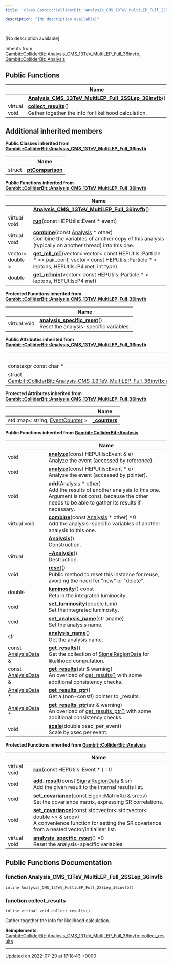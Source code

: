 ```yaml
---
title: 'class Gambit::ColliderBit::Analysis_CMS_13TeV_MultiLEP_Full_2SSLep_36invfb'

description: "[No description available]"

---
```









[No description available]

Inherits from [Gambit::ColliderBit::Analysis_CMS_13TeV_MultiLEP_Full_36invfb](/documentation/code/classes/classgambit_1_1colliderbit_1_1analysis__cms__13tev__multilep__full__36invfb/), [Gambit::ColliderBit::Analysis](/documentation/code/classes/classgambit_1_1colliderbit_1_1analysis/)

## Public Functions

|                | Name           |
| -------------- | -------------- |
| | **[Analysis_CMS_13TeV_MultiLEP_Full_2SSLep_36invfb](/documentation/code/classes/classgambit_1_1colliderbit_1_1analysis__cms__13tev__multilep__full__2sslep__36invfb/#function-analysis-cms-13tev-multilep-full-2sslep-36invfb)**() |
| virtual void | **[collect_results](/documentation/code/classes/classgambit_1_1colliderbit_1_1analysis__cms__13tev__multilep__full__2sslep__36invfb/#function-collect-results)**()<br>Gather together the info for likelihood calculation.  |

## Additional inherited members

**Public Classes inherited from [Gambit::ColliderBit::Analysis_CMS_13TeV_MultiLEP_Full_36invfb](/documentation/code/classes/classgambit_1_1colliderbit_1_1analysis__cms__13tev__multilep__full__36invfb/)**

|                | Name           |
| -------------- | -------------- |
| struct | **[ptComparison](/documentation/code/classes/structgambit_1_1colliderbit_1_1analysis__cms__13tev__multilep__full__36invfb_1_1ptcomparison/)**  |

**Public Functions inherited from [Gambit::ColliderBit::Analysis_CMS_13TeV_MultiLEP_Full_36invfb](/documentation/code/classes/classgambit_1_1colliderbit_1_1analysis__cms__13tev__multilep__full__36invfb/)**

|                | Name           |
| -------------- | -------------- |
| | **[Analysis_CMS_13TeV_MultiLEP_Full_36invfb](/documentation/code/classes/classgambit_1_1colliderbit_1_1analysis__cms__13tev__multilep__full__36invfb/#function-analysis-cms-13tev-multilep-full-36invfb)**() |
| virtual void | **[run](/documentation/code/classes/classgambit_1_1colliderbit_1_1analysis__cms__13tev__multilep__full__36invfb/#function-run)**(const HEPUtils::Event * event) |
| virtual void | **[combine](/documentation/code/classes/classgambit_1_1colliderbit_1_1analysis__cms__13tev__multilep__full__36invfb/#function-combine)**(const [Analysis](/documentation/code/classes/classgambit_1_1colliderbit_1_1analysis/) * other)<br>Combine the variables of another copy of this analysis (typically on another thread) into this one.  |
| vector< double > | **[get_mll_mT](/documentation/code/classes/classgambit_1_1colliderbit_1_1analysis__cms__13tev__multilep__full__36invfb/#function-get-mll-mt)**(vector< vector< const HEPUtils::Particle * >> pair_cont, vector< const HEPUtils::Particle * > leptons, HEPUtils::P4 met, int type) |
| double | **[get_mTmin](/documentation/code/classes/classgambit_1_1colliderbit_1_1analysis__cms__13tev__multilep__full__36invfb/#function-get-mtmin)**(vector< const HEPUtils::Particle * > leptons, HEPUtils::P4 met) |

**Protected Functions inherited from [Gambit::ColliderBit::Analysis_CMS_13TeV_MultiLEP_Full_36invfb](/documentation/code/classes/classgambit_1_1colliderbit_1_1analysis__cms__13tev__multilep__full__36invfb/)**

|                | Name           |
| -------------- | -------------- |
| virtual void | **[analysis_specific_reset](/documentation/code/classes/classgambit_1_1colliderbit_1_1analysis__cms__13tev__multilep__full__36invfb/#function-analysis-specific-reset)**()<br>Reset the analysis-specific variables.  |

**Public Attributes inherited from [Gambit::ColliderBit::Analysis_CMS_13TeV_MultiLEP_Full_36invfb](/documentation/code/classes/classgambit_1_1colliderbit_1_1analysis__cms__13tev__multilep__full__36invfb/)**

|                | Name           |
| -------------- | -------------- |
| constexpr const char * | **[detector](/documentation/code/classes/classgambit_1_1colliderbit_1_1analysis__cms__13tev__multilep__full__36invfb/#variable-detector)**  |
| struct [Gambit::ColliderBit::Analysis_CMS_13TeV_MultiLEP_Full_36invfb::ptComparison](/documentation/code/classes/structgambit_1_1colliderbit_1_1analysis__cms__13tev__multilep__full__36invfb_1_1ptcomparison/) | **[comparePt](/documentation/code/classes/classgambit_1_1colliderbit_1_1analysis__cms__13tev__multilep__full__36invfb/#variable-comparept)**  |

**Protected Attributes inherited from [Gambit::ColliderBit::Analysis_CMS_13TeV_MultiLEP_Full_36invfb](/documentation/code/classes/classgambit_1_1colliderbit_1_1analysis__cms__13tev__multilep__full__36invfb/)**

|                | Name           |
| -------------- | -------------- |
| std::map< string, [EventCounter](/documentation/code/classes/classgambit_1_1colliderbit_1_1eventcounter/) > | **[_counters](/documentation/code/classes/classgambit_1_1colliderbit_1_1analysis__cms__13tev__multilep__full__36invfb/#variable--counters)**  |

**Public Functions inherited from [Gambit::ColliderBit::Analysis](/documentation/code/classes/classgambit_1_1colliderbit_1_1analysis/)**

|                | Name           |
| -------------- | -------------- |
| void | **[analyze](/documentation/code/classes/classgambit_1_1colliderbit_1_1analysis/#function-analyze)**(const HEPUtils::Event & e)<br>Analyze the event (accessed by reference).  |
| void | **[analyze](/documentation/code/classes/classgambit_1_1colliderbit_1_1analysis/#function-analyze)**(const HEPUtils::Event * e)<br>Analyze the event (accessed by pointer).  |
| void | **[add](/documentation/code/classes/classgambit_1_1colliderbit_1_1analysis/#function-add)**([Analysis](/documentation/code/classes/classgambit_1_1colliderbit_1_1analysis/) * other)<br>Add the results of another analysis to this one. Argument is not const, because the other needs to be able to gather its results if necessary.  |
| virtual void | **[combine](/documentation/code/classes/classgambit_1_1colliderbit_1_1analysis/#function-combine)**(const [Analysis](/documentation/code/classes/classgambit_1_1colliderbit_1_1analysis/) * other) =0<br>Add the analysis-specific variables of another analysis to this one.  |
| | **[Analysis](/documentation/code/classes/classgambit_1_1colliderbit_1_1analysis/#function-analysis)**()<br>Construction.  |
| virtual | **[~Analysis](/documentation/code/classes/classgambit_1_1colliderbit_1_1analysis/#function-~analysis)**()<br>Destruction.  |
| void | **[reset](/documentation/code/classes/classgambit_1_1colliderbit_1_1analysis/#function-reset)**()<br>Public method to reset this instance for reuse, avoiding the need for "new" or "delete".  |
| double | **[luminosity](/documentation/code/classes/classgambit_1_1colliderbit_1_1analysis/#function-luminosity)**() const<br>Return the integrated luminosity.  |
| void | **[set_luminosity](/documentation/code/classes/classgambit_1_1colliderbit_1_1analysis/#function-set-luminosity)**(double lumi)<br>Set the integrated luminosity.  |
| void | **[set_analysis_name](/documentation/code/classes/classgambit_1_1colliderbit_1_1analysis/#function-set-analysis-name)**(str aname)<br>Set the analysis name.  |
| str | **[analysis_name](/documentation/code/classes/classgambit_1_1colliderbit_1_1analysis/#function-analysis-name)**()<br>Get the analysis name.  |
| const [AnalysisData](/documentation/code/classes/structgambit_1_1colliderbit_1_1analysisdata/) & | **[get_results](/documentation/code/classes/classgambit_1_1colliderbit_1_1analysis/#function-get-results)**()<br>Get the collection of [SignalRegionData]() for likelihood computation.  |
| const [AnalysisData](/documentation/code/classes/structgambit_1_1colliderbit_1_1analysisdata/) & | **[get_results](/documentation/code/classes/classgambit_1_1colliderbit_1_1analysis/#function-get-results)**(str & warning)<br>An overload of [get_results()](/documentation/code/classes/classgambit_1_1colliderbit_1_1analysis/#function-get-results) with some additional consistency checks.  |
| [AnalysisData](/documentation/code/classes/structgambit_1_1colliderbit_1_1analysisdata/) * | **[get_results_ptr](/documentation/code/classes/classgambit_1_1colliderbit_1_1analysis/#function-get-results-ptr)**()<br>Get a (non-const!) pointer to _results.  |
| [AnalysisData](/documentation/code/classes/structgambit_1_1colliderbit_1_1analysisdata/) * | **[get_results_ptr](/documentation/code/classes/classgambit_1_1colliderbit_1_1analysis/#function-get-results-ptr)**(str & warning)<br>An overload of [get_results_ptr()](/documentation/code/classes/classgambit_1_1colliderbit_1_1analysis/#function-get-results-ptr) with some additional consistency checks.  |
| void | **[scale](/documentation/code/classes/classgambit_1_1colliderbit_1_1analysis/#function-scale)**(double xsec_per_event)<br>Scale by xsec per event.  |

**Protected Functions inherited from [Gambit::ColliderBit::Analysis](/documentation/code/classes/classgambit_1_1colliderbit_1_1analysis/)**

|                | Name           |
| -------------- | -------------- |
| virtual void | **[run](/documentation/code/classes/classgambit_1_1colliderbit_1_1analysis/#function-run)**(const HEPUtils::Event * ) =0 |
| void | **[add_result](/documentation/code/classes/classgambit_1_1colliderbit_1_1analysis/#function-add-result)**(const [SignalRegionData](/documentation/code/classes/structgambit_1_1colliderbit_1_1signalregiondata/) & sr)<br>Add the given result to the internal results list.  |
| void | **[set_covariance](/documentation/code/classes/classgambit_1_1colliderbit_1_1analysis/#function-set-covariance)**(const Eigen::MatrixXd & srcov)<br>Set the covariance matrix, expressing SR correlations.  |
| void | **[set_covariance](/documentation/code/classes/classgambit_1_1colliderbit_1_1analysis/#function-set-covariance)**(const std::vector< std::vector< double >> & srcov)<br>A convenience function for setting the SR covariance from a nested vector/initialiser list.  |
| virtual void | **[analysis_specific_reset](/documentation/code/classes/classgambit_1_1colliderbit_1_1analysis/#function-analysis-specific-reset)**() =0<br>Reset the analysis-specific variables.  |


## Public Functions Documentation

### function Analysis_CMS_13TeV_MultiLEP_Full_2SSLep_36invfb

```
inline Analysis_CMS_13TeV_MultiLEP_Full_2SSLep_36invfb()
```


### function collect_results

```
inline virtual void collect_results()
```

Gather together the info for likelihood calculation. 

**Reimplements**: [Gambit::ColliderBit::Analysis_CMS_13TeV_MultiLEP_Full_36invfb::collect_results](/documentation/code/classes/classgambit_1_1colliderbit_1_1analysis__cms__13tev__multilep__full__36invfb/#function-collect-results)


-------------------------------

Updated on 2022-07-20 at 17:18:43 +0000